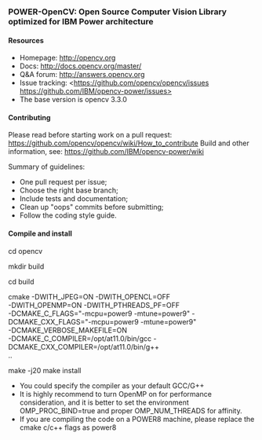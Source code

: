 ### POWER-OpenCV: Open Source Computer Vision Library optimized for IBM Power architecture

#### Resources

* Homepage: <http://opencv.org>
* Docs: <http://docs.opencv.org/master/>
* Q&A forum: <http://answers.opencv.org>
* Issue tracking: <https://github.com/opencv/opencv/issues https://github.com/IBM/opencv-power/issues>
* The base version is opencv 3.3.0 

#### Contributing

Please read before starting work on a pull request: <https://github.com/opencv/opencv/wiki/How_to_contribute>
Build and other information, see: <https://github.com/IBM/opencv-power/wiki>

Summary of guidelines:

* One pull request per issue;
* Choose the right base branch;
* Include tests and documentation;
* Clean up "oops" commits before submitting;
* Follow the coding style guide.


#### Compile and install
cd opencv

mkdir build

cd build

cmake -DWITH_JPEG=ON -DWITH_OPENCL=OFF \
-DWITH_OPENMP=ON -DWITH_PTHREADS_PF=OFF \
-DCMAKE_C_FLAGS="-mcpu=power9 -mtune=power9" -DCMAKE_CXX_FLAGS="-mcpu=power9 -mtune=power9" \
-DCMAKE_VERBOSE_MAKEFILE=ON \
-DCMAKE_C_COMPILER=/opt/at11.0/bin/gcc -DCMAKE_CXX_COMPILER=/opt/at11.0/bin/g++ \
..

make -j20
make install

* You could specify the compiler as your default GCC/G++
* It is highly recommend to turn OpenMP on for performance consideration, and it is better to set the environment  OMP_PROC_BIND=true and proper OMP_NUM_THREADS for affinity.
* If you are compiling the code on a POWER8 machine, please replace the cmake c/c++ flags as power8


